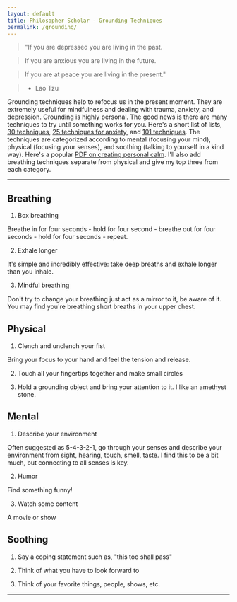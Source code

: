 ```yaml
---
layout: default
title: Philosopher Scholar - Grounding Techniques
permalink: /grounding/
---
```


> "If you are depressed you are living in the past.

> If you are anxious you are living in the future.

> If you are at peace you are living in the present."

> - Lao Tzu

Grounding techniques help to refocus us in the present moment. They are extremely useful for mindfulness and dealing with trauma, anxiety, and depression. Grounding is highly personal. The good news is there are many techniques to try until something works for you. Here's a short list of lists, [30 techniques](https://www.healthline.com/health/grounding-techniques), [25 techniques for anxiety](https://choosementalhealth.org/25-grounding-techniques-for-anxiety/), and [101 techniques](https://www.beautyafterbruises.org/blog/grounding101). The techniques are categorized according to mental (focusing your mind), physical (focusing your senses), and soothing (talking to yourself in a kind way). Here's a popular [PDF on creating personal calm](https://www2.winona.edu/resilience/media/grounding-worksheet.pdf). I'll also add breathing techniques separate from physical and give my top three from each category.

---

## Breathing

1. Box breathing

Breathe in for four seconds - hold for four second - breathe out for four seconds - hold for four seconds - repeat.

2. Exhale longer

It's simple and incredibly effective: take deep breaths and exhale longer than you inhale.

3. Mindful breathing

Don't try to change your breathing just act as a mirror to it, be aware of it. You may find you're breathing short breaths in your upper chest.

## Physical

1. Clench and unclench your fist

Bring your focus to your hand and feel the tension and release.

2. Touch all your fingertips together and make small circles

3. Hold a grounding object and bring your attention to it. I like an amethyst stone.

## Mental

1. Describe your environment

Often suggested as 5-4-3-2-1, go through your senses and describe your environment from sight, hearing, touch, smell, taste. I find this to be a bit much, but connecting to all senses is key.

2. Humor

Find something funny!

3. Watch some content

A movie or show

## Soothing

1. Say a coping statement such as, "this too shall pass"

2. Think of what you have to look forward to

3. Think of your favorite things, people, shows, etc.

---
